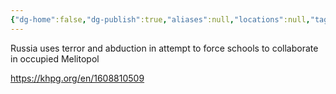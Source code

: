 ```yaml
---
{"dg-home":false,"dg-publish":true,"aliases":null,"locations":null,"tag":null,"date":null,"title":"Russia uses terror and abduction in attempt to force schools to collaborate in occupied Melitopol","permalink":"/russia-uses-terror-and-abduction-in-attempt-to-force-schools-to-collaborate-in-occupied-melitopol/","dgHomeLink":true,"dgPassFrontmatter":true}
---
```



Russia uses terror and abduction in attempt to force schools to collaborate in occupied Melitopol

https://khpg.org/en/1608810509
